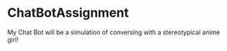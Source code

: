 # ChatBotAssignment
My Chat Bot will be a simulation of conversing with a stereotypical anime girl!
